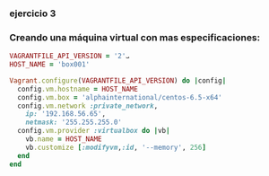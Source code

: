### ejercicio 3
### Creando una máquina virtual con mas especificaciones:

```ruby
VAGRANTFILE_API_VERSION = '2'ܝ
HOST_NAME = 'box001'

Vagrant.configure(VAGRANTFILE_API_VERSION) do |config|
  config.vm.hostname = HOST_NAME
  config.vm.box = 'alphainternational/centos-6.5-x64'
  config.vm.network :private_network,
    ip: '192.168.56.65',
    netmask: '255.255.255.0'
  config.vm.provider :virtualbox do |vb|
    vb.name = HOST_NAME
    vb.customize [:modifyvm,:id, '--memory', 256]
  end
end
````